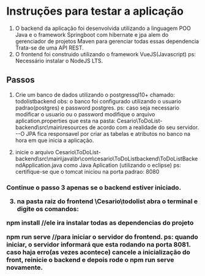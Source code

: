 <h1>Instruções para testar a aplicação</h1>

1. O backend da aplicação foi desenvolvida utilizando a linguagem POO Java e o 
framework Springboot com hibernate e jpa alem do gerenciador de projetos Maven
para gerenciar todas essas dependencia Trata-se de uma API REST.
2. O frontend foi construido utilizando o framework VueJS(Javascript)
ps: Necessário instalar o NodeJS LTS.


<h2>Passos</h2>

1. Crie um banco de dados utilizando o postgressql10+ chamado: todolistbackend
obs: o banco foi configurado utilizando o usuario padrao(postgres) e password 
postgres.
ps: caso seja necessario modificar o usuario ou o password modifique o arquivo 
aplication.properties que esta na pasta: Cesario\ToDoList-backend\src\main\resources 
de acordo com a realidade do seu servidor.
--O JPA fica responsavel por criar as tabelas e atributos no banco na hora em que inicia 
a aplicação.

2. inicie o arquivo Cesario\ToDoList-backend\src\main\java\br\com\cesario\ToDoListbackend\ToDoListBackendApplication.java
como Java Aplication (utilizando o eclipse)
ps: certifique-se que o tomcat iniciou na porta padrao: 8080

<h3>Continue o passo 3 apenas se o backend estiver iniciado.

3. na pasta raiz do frontend \Cesario\todolist abra o terminal e digite os comandos:

npm install
//ele ira instalar todas as dependencias do projeto

npm run serve
//para iniciar o servidor do frontend. 
ps: quando iniciar, o servidor informará que esta rodando na porta 8081.
caso haja erro(as vezes acontece) cancele a inicialização do front, reinicie o backend e depois rode o npm run serve novamente.

